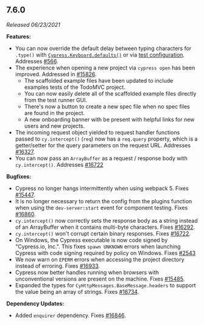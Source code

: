 ## 7.6.0

_Released 06/23/2021_

**Features:**

- You can now override the default delay between typing characters for `.type()`
  with [`Cypress.Keyboard.defaults()`](https://on.cypress.io/keyboard-api) or
  via
  [test configuration](https://on.cypress.io/writing-and-organizing-tests#Allowed-config-values).
  Addresses [#566](https://github.com/cypress-io/cypress/issues/566).
- The experience when opening a new project via `cypress open` has been
  improved. Addressed in
  [#15826](https://github.com/cypress-io/cypress/pull/15826).
  - The scaffolded example files have been updated to include examples tests of
    the TodoMVC project.
  - You can now easily delete all of the scaffolded example files directly from
    the test runner GUI.
  - There's now a button to create a new spec file when no spec files are found
    in the project.
  - A new onboarding banner with be present with helpful links for new users and
    new projects.
- The incoming request object yielded to request handler functions passed to
  `cy.intercept()` (`req`) now has a `req.query` property, which is a
  getter/setter for the query parameters on the request URL. Addresses
  [#16327](https://github.com/cypress-io/cypress/issues/16327).
- You can now pass an `ArrayBuffer` as a request / response body with
  `cy.intercept()`. Addresses
  [#16722](https://github.com/cypress-io/cypress/issues/16722)

**Bugfixes:**

- Cypress no longer hangs intermittently when using webpack 5. Fixes
  [#15447](https://github.com/cypress-io/cypress/issues/15447).
- It is no longer necessary to return the config from the plugins function when
  using the `dev-server:start` event for component testing. Fixes
  [#16860](https://github.com/cypress-io/cypress/issues/16860).
- `cy.intercept()` now correctly sets the response body as a string instead of
  an ArrayBuffer when it contains multi-byte characters. Fixes
  [#16292](https://github.com/cypress-io/cypress/issues/16292).
- `cy.intercept()` won't corrupt certain binary responses. Fixes
  [#16722](https://github.com/cypress-io/cypress/issues/16722).
- On Windows, the Cypress executable is now code signed by "Cypress.io, Inc.".
  This fixes `spawn UNKNOWN` errors when launching Cypress with code signing
  required by policy on Windows. Fixes
  [#2543](https://github.com/cypress-io/cypress/issues/2543)
- We now warn on `EPERM` errors when accessing the project directory instead of
  erroring. Fixes [#16933](https://github.com/cypress-io/cypress/issues/16933).
- Cypress now better handles running when browsers with unconventional versions
  are present on the machine. Fixes
  [#15485](https://github.com/cypress-io/cypress/issues/15485).
- Expanded the types for `CyHttpMessages.BaseMessage.headers` to support the
  value being an array of strings. Fixes
  [#16734](https://github.com/cypress-io/cypress/issues/16734).

**Dependency Updates:**

- Added `enquirer` dependency. Fixes
  [#16846](https://github.com/cypress-io/cypress/issues/16846).
